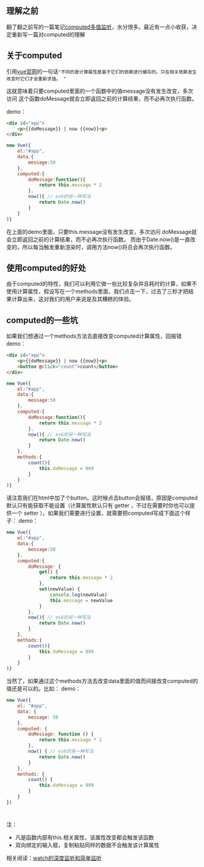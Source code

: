 ## 理解之前
翻了翻之前写的一篇笔记[computed多值监听](https://github.com/KamyoChae/Blog/issues/4)，水分很多。最近有一点小收获，决定重新写一篇对computed的理解


## 关于computed

引用[vue官网](https://cn.vuejs.org/v2/guide/computed.html)的一句话```"不同的是计算属性是基于它们的依赖进行缓存的。只在相关依赖发生改变时它们才会重新求值。 "```

这就意味着只要computed里面的一个函数中的值message没有发生改变，多次访问 这个函数doMessage就会立即返回之前的计算结果，而不必再次执行函数。

demo：

```html
<div id="app">
    <p>{{doMessage}} | now {{now}}<p>
</div>

```

```javascript
new Vue({
    el:"#app",
    data:{
        message:50
    },
    computed:{
        doMessage:function(){ 
            return this.message * 2
        },
        now(){ // es6的另一种写法
            return Date.now()
        } 
    } 
)}
```
在上面的demo里面，只要this.message没有发生改变，多次访问 doMessage就会立即返回之前的计算结果，而不必再次执行函数。
而由于Date.now()是一直改变的，所以每当触发重新渲染时，调用方法now()将总会再次执行函数。

## 使用computed的好处

由于computed的特性，我们可以利用它做一些比较复杂并且耗时的计算，如果不使用计算属性，假设写在一个methods里面，我们点击一下，过去了三秒才把结果计算出来，这对我们的用户来说是及其糟糕的体验。

## computed的一些坑

如果我们想通过一个methods方法去直接改变computed计算属性，回报错
demo：

```html
<div id="app">
    <p>{{doMessage}} | now {{now}}<p>
    <button @click="count">count</button>
</div>

```

```javascript
new Vue({
    el:"#app",
    data:{
        message:50
    },
    computed:{
        doMessage:function(){ 
            return this.message * 2
        },
        now(){ // es6的另一种写法
            return Date.now()
        } 
    },
    methods:{
        count(){
            this.doMessage = 999
        }
    }
)}
```
请注意我们在html中加了个button。这时候点击button会报错，原因是computed默认只有能获取不能设置（计算属性默认只有 getter ，不过在需要时你也可以提供一个 setter ）。如果我们需要进行设置，就需要把computed写成下面这个样子：
demo：
```javascript
new Vue({
    el:"#app",
    data:{
        message:50
    },
    computed:{
        doMessage: {
            get() {
                return this.message * 2
            },
            set(newValue) {
                console.log(newValue)
                this.message = newValue
            }
        },
        now(){ // es6的另一种写法
            return Date.now()
        } 
    },
    methods:{
        count(){
            this.doMessage = 999
        }
    }
)}
```

当然了，如果通过这个methods方法去改变data里面的值而间接改变computed的值还是可以的。比如：
demo：
```javascript
new Vue({
    el: "#app",
    data: {
        message: 50
    },
    computed: {
        doMessage: function () {
            return this.message * 2
        },
        now() { // es6的另一种写法
            return Date.now()
        }
    },
    methods: {
        count() {
            this.doMessage = 999
        }
    }
})
```
#
注：
- 凡是函数内部有this.相关属性，该属性改变都会触发该函数
- 双向绑定的输入框，复制粘贴同样的数据不会触发该计算属性

相关阅读：[watch的深度监听和简单监听](https://github.com/KamyoChae/Blog/issues/5)

